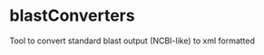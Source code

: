 blastConverters
===============

Tool to convert standard blast output (NCBI-like) to xml formatted
